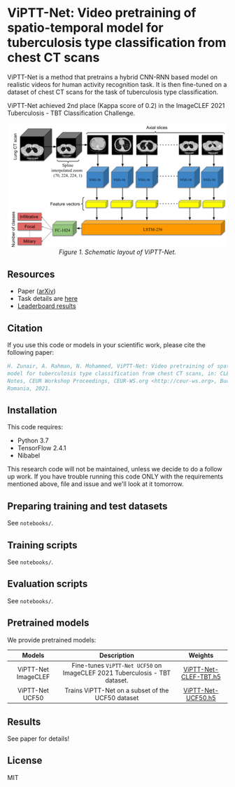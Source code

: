 # ViPTT-Net: Video pretraining of spatio-temporal model for tuberculosis type classification from chest CT scans

ViPTT-Net is a method that pretrains a hybrid CNN-RNN based model on realistic videos for human activity recognition task. It is then fine-tuned on a dataset of chest CT scans for the task of tuberculosis type classification.

ViPTT-Net achieved 2nd place (Kappa score of 0.2)  in the ImageCLEF 2021 Tuberculosis - TBT Classification Challenge.

<p align="center">
  <a href="#"><img src="./media/vipttnet.png"></a> <br />
  <em> 
    Figure 1. Schematic layout of ViPTT-Net.
    </em>
</p>

## Resources

* Paper ([arXiv](https://arxiv.org/abs/2105.12810))
* Task details are [here](https://www.imageclef.org/2021/medical/tuberculosis)
* [Leaderboard results](https://www.aicrowd.com/challenges/imageclef-2021-tuberculosis-tbt-classification/leaderboards)

## Citation

If you use this code or models in your scientific work, please cite the
following paper:

```bibtex
H. Zunair, A. Rahman, N. Mohammed, ViPTT-Net: Video pretraining of spatio-temporal
model for tuberculosis type classification from chest CT scans, in: CLEF2021 Working
Notes, CEUR Workshop Proceedings, CEUR-WS.org <http://ceur-ws.org>, Bucharest,
Romania, 2021.
```

## Installation

This code requires:

* Python 3.7
* TensorFlow 2.4.1
* Nibabel

This research code will not be maintained, unless we decide to do a follow up work. If you have trouble running this code ONLY with the requirements mentioned above, file and issue and we'll look at it tomorrow.  

## Preparing training and test datasets
See `notebooks/`.

## Training scripts
See `notebooks/`.

## Evaluation scripts
See `notebooks/`.

## Pretrained models
We provide pretrained models:

| Models | Description | Weights|
|:---:|:---:|:---:|
| ViPTT-Net ImageCLEF | Fine-tunes `ViPTT-Net UCF50` on ImageCLEF 2021 Tuberculosis - TBT dataset.| [ViPTT-Net-CLEF-TBT.h5](https://github.com/hasibzunair/ViPTT-Net/releases/latest/download/ViPTT-Net-CLEF-TBT.h5) |
| ViPTT-Net UCF50 | Trains ViPTT-Net on a subset of the UCF50 dataset | [ViPTT-Net-UCF50.h5](https://github.com/hasibzunair/ViPTT-Net/releases/latest/download/ViPTT-Net-UCF50.h5) |

## Results
See paper for details!

## License 
MIT

